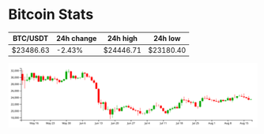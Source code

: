 # Bitcoin Stats

BTC/USDT|24h change|24h high|24h low|
|---|---|---|---|
|$23486.63|-2.43%|$24446.71|$23180.40|

<img src="./chart.svg">
